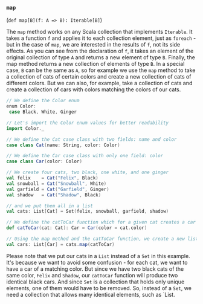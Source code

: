 ### `map`
(`def map[B](f: A => B): Iterable[B]`)

The `map` method works on any Scala collection that implements `Iterable`. It takes a function `f` and applies it to each collection element, just as `foreach` - but in the case of `map`, we are interested in the results of `f`, not its side effects. As you can see from the declaration of `f`, it takes an element of the original collection of type `A` and returns a new element of type `B`. Finally, the map method returns a new collection of elements of type `B`. In a special case, `B` can be the same as `A`, so for example we use the `map` method to take a collection of cats of certain colors and create a new collection of cats of different colors. But we can also, for example, take a collection of cats and create a collection of cars with colors matching the colors of our cats.

```scala
// We define the Color enum
enum Color:
 case Black, White, Ginger

// Let's import the Color enum values for better readability
import Color._

// We define the Cat case class with two fields: name and color
case class Cat(name: String, color: Color)

// We define the Car case class with only one field: color
case class Car(color: Color)

// We create four cats, two black, one white, and one ginger
val felix    = Cat("Felix", Black)
val snowball = Cat("Snowball", White)
val garfield = Cat("Garfield", Ginger)
val shadow   = Cat("Shadow", Black)

// and we put them all in a list
val cats: List[Cat] = Set(felix, snowball, garfield, shadow)

// We define the catToCar function which for a given cat creates a car with the same color
def catToCar(cat: Cat): Car = Car(color = cat.color)

// Using the map method and the catToCar function, we create a new list of cars with the same color as our cats
val cars: List[Car] = cats.map(catToCar)
```

Please note that we put our cats in a `List` instead of a `Set` in this example. It's because we want to avoid some confusion - for each cat, we want to have a car of a matching color. But since we have two black cats of the same color, `Felix` and `Shadow`, our `catToCar` function will produce two identical black cars. And since `Set` is a collection that holds only unique elements, one of them would have to be removed. So, instead of a `Set`, we need a collection that allows many identical elements, such as `List.